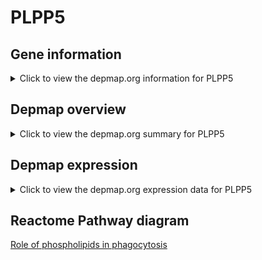 <h1>PLPP5</h1>

<h2>Gene information</h2>
<details>
  <summary>Click to view the depmap.org information for PLPP5</summary>
  <iframe src="https://depmap.org/portal/gene/PLPP5?tab=about" style="border:none;width:100%;height:800px"></iframe>
</details>

<h2>Depmap overview</h2>
<details>
  <summary>Click to view the depmap.org summary for PLPP5</summary>
  <iframe src="https://depmap.org/portal/gene/PLPP5?tab=overview" style="border:none;width:100%;height:800px"></iframe>
</details>

<h2>Depmap expression</h2>
<details>
  <summary>Click to view the depmap.org expression data for PLPP5</summary>
  <iframe src="https://depmap.org/portal/gene/PLPP5?tab=characterization" style="border:none;width:100%;height:800px"></iframe>
</details>



<h2>Reactome Pathway diagram</h2>
<a href="https://reactome.org/PathwayBrowser/#/R-HSA-2029485" target="_BLANK">Role of phospholipids in phagocytosis</a>



